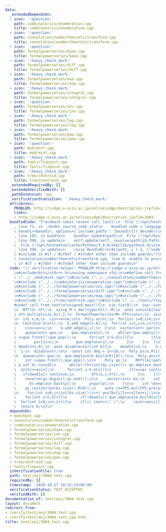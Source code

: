 ```yaml
---
data:
  _extendedDependsOn:
  - icon: ':question:'
    path: combinatorics/enumeration.cpp
    title: combinatorics/enumeration.cpp
  - icon: ':question:'
    path: convolution/numbertheoretictransform.cpp
    title: convolution/numbertheoretictransform.cpp
  - icon: ':question:'
    path: formalpowerseries/base.cpp
    title: formalpowerseries/base.cpp
  - icon: ':heavy_check_mark:'
    path: formalpowerseries/diff.cpp
    title: formalpowerseries/diff.cpp
  - icon: ':heavy_check_mark:'
    path: formalpowerseries/exp.cpp
    title: formalpowerseries/exp.cpp
  - icon: ':heavy_check_mark:'
    path: formalpowerseries/integral.cpp
    title: formalpowerseries/integral.cpp
  - icon: ':question:'
    path: formalpowerseries/inv.cpp
    title: formalpowerseries/inv.cpp
  - icon: ':heavy_check_mark:'
    path: formalpowerseries/log.cpp
    title: formalpowerseries/log.cpp
  - icon: ':heavy_check_mark:'
    path: formalpowerseries/pow.cpp
    title: formalpowerseries/pow.cpp
  - icon: ':question:'
    path: mod/mint.cpp
    title: mod/mint.cpp
  - icon: ':heavy_check_mark:'
    path: tools/fixpoint.cpp
    title: tools/fixpoint.cpp
  - icon: ':heavy_check_mark:'
    path: tree/centroid.cpp
    title: tree/centroid.cpp
  _extendedRequiredBy: []
  _extendedVerifiedWith: []
  _pathExtension: cpp
  _verificationStatusIcon: ':heavy_check_mark:'
  attributes:
    PROBLEM: http://judge.u-aizu.ac.jp/onlinejudge/description.jsp?id=3084
    links:
    - http://judge.u-aizu.ac.jp/onlinejudge/description.jsp?id=3084
  bundledCode: "Traceback (most recent call last):\n  File \"/opt/hostedtoolcache/Python/3.9.0/x64/lib/python3.9/site-packages/onlinejudge_verify/documentation/build.py\"\
    , line 71, in _render_source_code_stat\n    bundled_code = language.bundle(stat.path,\
    \ basedir=basedir, options={'include_paths': [basedir]}).decode()\n  File \"/opt/hostedtoolcache/Python/3.9.0/x64/lib/python3.9/site-packages/onlinejudge_verify/languages/cplusplus.py\"\
    , line 193, in bundle\n    bundler.update(path)\n  File \"/opt/hostedtoolcache/Python/3.9.0/x64/lib/python3.9/site-packages/onlinejudge_verify/languages/cplusplus_bundle.py\"\
    , line 399, in update\n    self.update(self._resolve(pathlib.Path(included), included_from=path))\n\
    \  File \"/opt/hostedtoolcache/Python/3.9.0/x64/lib/python3.9/site-packages/onlinejudge_verify/languages/cplusplus_bundle.py\"\
    , line 398, in update\n    raise BundleErrorAt(path, i + 1, \"unable to process\
    \ #include in #if / #ifdef / #ifndef other than include guards\")\nonlinejudge_verify.languages.cplusplus_bundle.BundleErrorAt:\
    \ convolution/numbertheoretictransform.cpp: line 6: unable to process #include\
    \ in #if / #ifdef / #ifndef other than include guards\n"
  code: "// verification-helper: PROBLEM http://judge.u-aizu.ac.jp/onlinejudge/description.jsp?id=3084\n\
    \n#include<bits/stdc++.h>\nusing namespace std;\n\n#define call_from_test\n#include\
    \ \"../../mod/mint.cpp\"\n#include \"../../convolution/numbertheoretictransform.cpp\"\
    \n#include \"../../combinatorics/enumeration.cpp\"\n#include \"../../formalpowerseries/base.cpp\"\
    \n#include \"../../formalpowerseries/inv.cpp\"\n#include \"../../formalpowerseries/integral.cpp\"\
    \n#include \"../../formalpowerseries/diff.cpp\"\n#include \"../../formalpowerseries/log.cpp\"\
    \n#include \"../../formalpowerseries/exp.cpp\"\n#include \"../../formalpowerseries/pow.cpp\"\
    \n#include \"../../tree/centroid.cpp\"\n#include \"../../tools/fixpoint.cpp\"\n\
    #undef call_from_test\n\nsigned main(){\n  cin.tie(0);\n  ios::sync_with_stdio(0);\n\
    \n  NTT<2> ntt;\n  using M = decltype(ntt)::M;\n  auto conv=[&](auto as,auto bs){return\
    \ ntt.multiply(as,bs);};\n  FormalPowerSeries<M> FPS(conv);\n  using Poly = decltype(FPS)::Poly;\n\
    \n  int n,m;\n  cin>>n>>m;\n\n  Poly as(n);\n  for(int i=0;i<n;i++) cin>>as[i].v;\n\
    \n  Centroid G(n+1);\n  G.add_edge(n,0);\n  for(int i=1;i<n;i++){\n    int u,v;\n\
    \    cin>>u>>v;\n    G.add_edge(u,v);\n  }\n\n  vector<int> par(n+1,-1);\n  {\n\
    \    queue<int> que;\n    que.emplace(n);\n    while(!que.empty()){\n      int\
    \ v=que.front();que.pop();\n      for(int u:G.G[v]){\n        if(u==par[v]) continue;\n\
    \        par[u]=v;\n        que.emplace(u);\n      }\n    }\n  }\n\n  vector<int>\
    \ dead(n+1,0);\n  auto disable=[&](int k){\n    dead[k]=1;\n    G.disable(k);\n\
    \  };\n  disable(n);\n\n  const int deg = 1<<18;\n  Poly ps(n,M(1));\n  ps=FPS.pow(ps,m,deg);\n\
    \n  queue<int> que;\n  que.emplace(G.build(0)[0]);\n\n  Poly ans(n);\n  while(!que.empty()){\n\
    \    int r=que.front();que.pop();\n\n    Poly qs;\n    MFP([&](auto dfs,int v,int\
    \ p,int h)->void{\n      while(!(h<(int)qs.size())) qs.emplace_back(0);\n    \
    \  qs[h]+=as[v];\n      for(int u:G.G[v]){\n        if(u==p) continue;\n     \
    \   if(dead[u]) continue;\n        dfs(u,v,h+1);\n      }\n    })(r,par[r],0);\n\
    \    reverse(qs.begin(),qs.end());\n\n    vector<int> bs;\n    int p=r;\n    while(~p&&!dead[p]){\n\
    \      bs.emplace_back(p);\n      p=par[p];\n    }\n\n    int len=qs.size()-1;\n\
    \    qs.resize(len+bs.size(),M(0));\n    auto rs=FPS.mul(FPS.pre(ps,qs.size()),qs);\n\
    \n    for(int i=0;i<(int)bs.size();i++) ans[bs[i]]+=rs[len+i];\n\n    disable(r);\n\
    \    for(int u:G.G[r])\n      if(!dead[u]) que.emplace(G.build(u)[0]);\n  }\n\n\
    \  for(int i=0;i<n;i++){\n    if(i) cout<<\" \";\n    cout<<ans[i];\n  }\n  cout<<endl;\n\
    \  return 0;\n}\n"
  dependsOn:
  - mod/mint.cpp
  - convolution/numbertheoretictransform.cpp
  - combinatorics/enumeration.cpp
  - formalpowerseries/base.cpp
  - formalpowerseries/inv.cpp
  - formalpowerseries/integral.cpp
  - formalpowerseries/diff.cpp
  - formalpowerseries/log.cpp
  - formalpowerseries/exp.cpp
  - formalpowerseries/pow.cpp
  - tree/centroid.cpp
  - tools/fixpoint.cpp
  isVerificationFile: true
  path: test/aoj/3084.test.cpp
  requiredBy: []
  timestamp: '2020-10-27 19:32:25+09:00'
  verificationStatus: TEST_ACCEPTED
  verifiedWith: []
documentation_of: test/aoj/3084.test.cpp
layout: document
redirect_from:
- /verify/test/aoj/3084.test.cpp
- /verify/test/aoj/3084.test.cpp.html
title: test/aoj/3084.test.cpp
---
```

